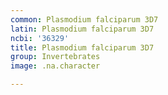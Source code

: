 ```yaml
---
common: Plasmodium falciparum 3D7
latin: Plasmodium falciparum 3D7
ncbi: '36329'
title: Plasmodium falciparum 3D7
group: Invertebrates
image: .na.character

---
```

